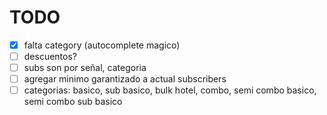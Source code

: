 # TODO

- [x] falta category (autocomplete magico)
- [ ] descuentos?
- [ ] subs son por señal, categoria
- [ ] agregar minimo garantizado a actual subscribers
- [ ] categorias: basico, sub basico, bulk hotel, combo, semi combo basico, semi combo sub basico
